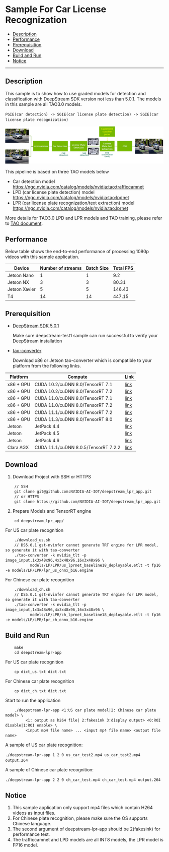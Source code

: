 # Sample For Car License Recognization
 - [Description](#description)
 - [Performance](#performance)
 - [Prerequisition](#prerequisition)
 - [Download](#download)
 - [Build and Run](#build-and-run)
 - [Notice](#notice)

---

## Description
This sample is to show how to use graded models for detection and classification with DeepStream SDK version not less than 5.0.1. The models in this sample are all TAO3.0 models.

`PGIE(car detection) -> SGIE(car license plate detection) -> SGIE(car license plate recognization)`

![LPR/LPD application](lpr.png)

This pipeline is based on three TAO models below

* Car detection model https://ngc.nvidia.com/catalog/models/nvidia:tao:trafficcamnet
* LPD (car license plate detection) model https://ngc.nvidia.com/catalog/models/nvidia:tao:lpdnet
* LPR (car license plate recognization/text extraction) model https://ngc.nvidia.com/catalog/models/nvidia:tao:lprnet

More details for TAO3.0 LPD and LPR models and TAO training, please refer to [TAO document](https://docs.nvidia.com/tao/tao-toolkit/text/overview.html).

## Performance
Below table shows the end-to-end performance of processing 1080p videos with this sample application.

| Device    | Number of streams | Batch Size | Total FPS |
|-----------| ----------------- | -----------|-----------|
|Jetson Nano|     1             |     1      | 9.2       |
|Jetson NX  |     3             |     3      | 80.31     |
|Jetson Xavier |  5             |     5      | 146.43    |
|T4         |     14            |     14     | 447.15    |

## Prerequisition

* [DeepStream SDK 5.0.1](https://developer.nvidia.com/deepstream-getting-started)

  Make sure deepstream-test1 sample can run successful to verify your DeepStream installation
  
* [tao-converter](https://developer.nvidia.com/tao-toolkit-get-started)

  Download x86 or Jetson tao-converter which is compatible to your platform from the following links.

| Platform   |  Compute                       |        Link                                              |
|------------|--------------------------------|----------------------------------------------------------|
|x86 + GPU   |CUDA 10.2/cuDNN 8.0/TensorRT 7.1|[link](https://developer.nvidia.com/cuda102-trt71&data=04.01)|
|x86 + GPU   |CUDA 10.2/cuDNN 8.0/TensorRT 7.2|[link](https://developer.nvidia.com/cuda102-cudnn80-trt72-0&data=04.01)|
|x86 + GPU   |CUDA 11.0/cuDNN 8.0/TensorRT 7.1|[link](https://developer.nvidia.com/cuda110-cudnn80-trt71-0&data=04.01)|
|x86 + GPU   |CUDA 11.0/cuDNN 8.0/TensorRT 7.2|[link](https://developer.nvidia.com/cuda110-rt72&data=04.01)|
|x86 + GPU   |CUDA 11.1/cuDNN 8.0/TensorRT 7.2|[link](https://developer.nvidia.com/cuda111-cudnn80-trt72-0&data=04.01)|
|x86 + GPU   |CUDA 11.3/cuDNN 8.0/TensorRT 8.0|[link](https://developer.nvidia.com/tao-converter-80&data=04.01)|
|Jetson      |JetPack 4.4                     |[link](https://developer.nvidia.com/cuda102-trt71-jp44-0&data=04.01)   |
|Jetson      |JetPack 4.5                     |[link](https://developer.nvidia.com/tao-converter-jp4.5&data=04.01)   |
|Jetson      |JetPack 4.6                     |[link](https://developer.nvidia.com/jp46-20210820t231431z-001zip&data=04.01) |
|Clara AGX   |CUDA 11.1/cuDNN 8.0.5/TensorRT 7.2.2|[link](https://developer.nvidia.com/tao-converter&data=04.01) |

## Download

1. Download Project with SSH or HTTPS
```
    // SSH
    git clone git@github.com:NVIDIA-AI-IOT/deepstream_lpr_app.git
    // or HTTPS
    git clone https://github.com/NVIDIA-AI-IOT/deepstream_lpr_app.git
```
2. Prepare Models and TensorRT engine

```
    cd deepstream_lpr_app/
```
For US car plate recognition
```
    ./download_us.sh
    // DS5.0.1 gst-nvinfer cannot generate TRT engine for LPR model, so generate it with tao-converter
    ./tao-converter -k nvidia_tlt -p image_input,1x3x48x96,4x3x48x96,16x3x48x96 \
           models/LP/LPR/us_lprnet_baseline18_deployable.etlt -t fp16 -e models/LP/LPR/lpr_us_onnx_b16.engine
```
For Chinese car plate recognition
```
    ./download_ch.sh
    // DS5.0.1 gst-nvinfer cannot generate TRT engine for LPR model, so generate it with tao-converter
    ./tao-converter -k nvidia_tlt -p image_input,1x3x48x96,4x3x48x96,16x3x48x96 \
           models/LP/LPR/ch_lprnet_baseline18_deployable.etlt -t fp16 -e models/LP/LPR/lpr_ch_onnx_b16.engine
```

## Build and Run
```
    make
    cd deepstream-lpr-app
```
For US car plate recognition
```
    cp dict_us.txt dict.txt
```
For Chinese car plate recognition
```
    cp dict_ch.txt dict.txt
```
Start to run the application
```
    ./deepstream-lpr-app <1:US car plate model|2: Chinese car plate model> \
         <1: output as h264 file| 2:fakesink 3:display output> <0:ROI disable|1:ROI enable> \
         <input mp4 file name> ... <input mp4 file name> <output file name>
```
A sample of US car plate recognition:

`./deepstream-lpr-app 1 2 0 us_car_test2.mp4 us_car_test2.mp4 output.264`

A sample of Chinese car plate recognition:

`./deepstream-lpr-app 2 2 0 ch_car_test.mp4 ch_car_test.mp4 output.264`

## Notice
1. This sample application only support mp4 files which contain H264 videos as input files.
2. For Chinese plate recognition, please make sure the OS supports Chinese language.
3. The second argument of deepstream-lpr-app should be 2(fakesink) for performance test.
4. The trafficcamnet and LPD models are all INT8 models, the LPR model is FP16 model.
